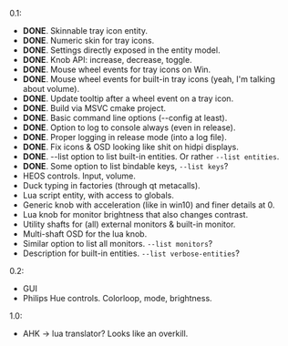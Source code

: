 0.1:
* **DONE**. Skinnable tray icon entity.
* **DONE**. Numeric skin for tray icons.
* **DONE**. Settings directly exposed in the entity model.
* **DONE**. Knob API: increase, decrease, toggle.
* **DONE**. Mouse wheel events for tray icons on Win. 
* **DONE**. Mouse wheel events for built-in tray icons (yeah, I'm talking about volume).
* **DONE**. Update tooltip after a wheel event on a tray icon.
* **DONE**. Build via MSVC cmake project.
* **DONE**. Basic command line options (--config at least).
* **DONE**. Option to log to console always (even in release).
* **DONE**. Proper logging in release mode (into a log file).
* **DONE**. Fix icons & OSD looking like shit on hidpi displays.
* **DONE**. --list option to list built-in entities. Or rather `--list entities`.
* **DONE**. Some option to list bindable keys, `--list keys`?
* HEOS controls. Input, volume.
* Duck typing in factories (through qt metacalls).
* Lua script entity, with access to globals.
* Generic knob with acceleration (like in win10) and finer details at 0.
* Lua knob for monitor brightness that also changes contrast.
* Utility shafts for (all) external monitors & built-in monitor.
* Multi-shaft OSD for the lua knob.
* Similar option to list all monitors. `--list monitors`?
* Description for built-in entities. `--list verbose-entities`?

0.2:
* GUI
* Philips Hue controls. Colorloop, mode, brightness.

1.0:
* AHK -> lua translator? Looks like an overkill.
